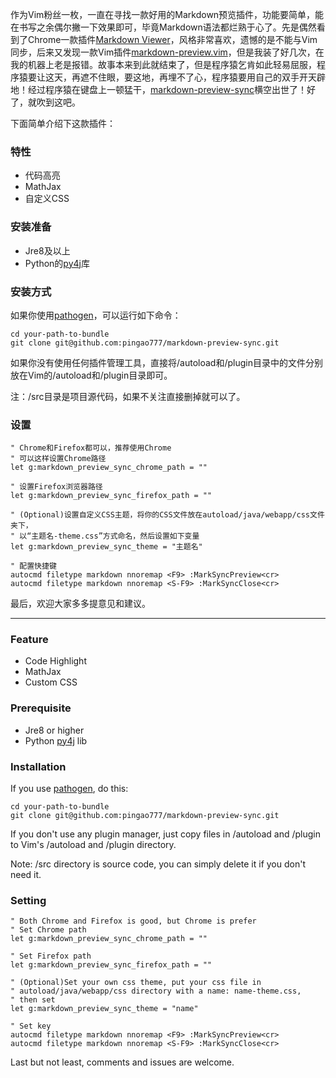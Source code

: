 作为Vim粉丝一枚，一直在寻找一款好用的Markdown预览插件，功能要简单，能在书写之余偶尔撇一下效果即可，毕竟Markdown语法都烂熟于心了。先是偶然看到了Chrome一款插件[Markdown Viewer](https://chrome.google.com/webstore/detail/markdown-viewer/ckkdlimhmcjmikdlpkmbgfkaikojcbjk)，风格非常喜欢，遗憾的是不能与Vim同步，后来又发现一款Vim插件[markdown-preview.vim](https://github.com/iamcco/markdown-preview.vim)，但是我装了好几次，在我的机器上老是报错。故事本来到此就结束了，但是程序猿乞肯如此轻易屈服，程序猿要让这天，再遮不住眼，要这地，再埋不了心，程序猿要用自己的双手开天辟地！经过程序猿在键盘上一顿猛干，[markdown-preview-sync](https://github.com/pingao777/markdown-preview-sync)横空出世了！好了，就吹到这吧。

下面简单介绍下这款插件：

### 特性

- 代码高亮
- MathJax
- 自定义CSS

### 安装准备

- Jre8及以上
- Python的[py4j](https://www.py4j.org/)库

### 安装方式

如果你使用[pathogen](https://github.com/tpope/vim-pathogen)，可以运行如下命令：

```git
cd your-path-to-bundle
git clone git@github.com:pingao777/markdown-preview-sync.git
```

如果你没有使用任何插件管理工具，直接将/autoload和/plugin目录中的文件分别放在Vim的/autoload和/plugin目录即可。

注：/src目录是项目源代码，如果不关注直接删掉就可以了。

### 设置

```vim
" Chrome和Firefox都可以，推荐使用Chrome
" 可以这样设置Chrome路径
let g:markdown_preview_sync_chrome_path = ""

" 设置Firefox浏览器路径
let g:markdown_preview_sync_firefox_path = ""

" (Optional)设置自定义CSS主题，将你的CSS文件放在autoload/java/webapp/css文件夹下，
" 以“主题名-theme.css”方式命名，然后设置如下变量
let g:markdown_preview_sync_theme = "主题名"

" 配置快捷键
autocmd filetype markdown nnoremap <F9> :MarkSyncPreview<cr>
autocmd filetype markdown nnoremap <S-F9> :MarkSyncClose<cr>
```

最后，欢迎大家多多提意见和建议。

---

### Feature

- Code Highlight
- MathJax
- Custom CSS

### Prerequisite

- Jre8 or higher
- Python [py4j](https://www.py4j.org/) lib

### Installation

If you use [pathogen](https://github.com/tpope/vim-pathogen), do this:

```git
cd your-path-to-bundle
git clone git@github.com:pingao777/markdown-preview-sync.git
```

If you don't use any plugin manager, just copy files in /autoload and /plugin to Vim's /autoload and /plugin directory.

Note: /src directory is source code, you can simply delete it if you don't need it.

### Setting

```vim
" Both Chrome and Firefox is good, but Chrome is prefer
" Set Chrome path
let g:markdown_preview_sync_chrome_path = ""

" Set Firefox path
let g:markdown_preview_sync_firefox_path = ""

" (Optional)Set your own css theme, put your css file in
" autoload/java/webapp/css directory with a name: name-theme.css,
" then set
let g:markdown_preview_sync_theme = "name"

" Set key
autocmd filetype markdown nnoremap <F9> :MarkSyncPreview<cr>
autocmd filetype markdown nnoremap <S-F9> :MarkSyncClose<cr>
```

Last but not least, comments and issues are welcome.
